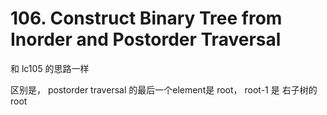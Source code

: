 # 106. Construct Binary Tree from Inorder and Postorder Traversal

和 lc105 的思路一样

区别是， postorder traversal 的最后一个element是 root， root-1 是 右子树的 root
